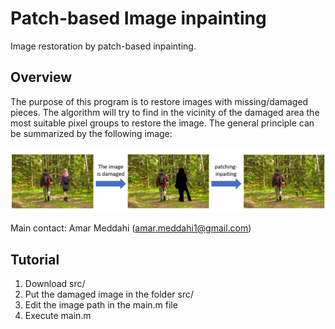 # Patch-based Image inpainting
Image restoration by patch-based inpainting.

## Overview

The purpose of this program is to restore images with missing/damaged pieces. The algorithm will try to find in the vicinity of the damaged area the most suitable pixel groups to restore the image. The general principle can be summarized by the following image:

<p align="center">
  <img src="overview.jpg" />
</p>

Main contact: Amar Meddahi (amar.meddahi1@gmail.com)

## Tutorial

1. Download src/
2. Put the damaged image in the folder src/
3. Edit the image path in the main.m file
4. Execute main.m

